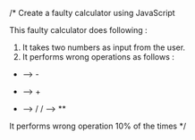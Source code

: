 /* Create a faulty calculator using JavaScript

This faulty calculator does following :
1. It takes two numbers as input from the user.
2. It performs wrong operations as follows :

+ --> -
* --> +
- --> /
/ --> **

It performs wrong operation 10% of the times */

